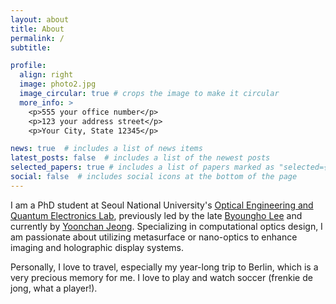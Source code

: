 ```yaml
---
layout: about
title: About
permalink: /
subtitle: 

profile:
  align: right
  image: photo2.jpg
  image_circular: true # crops the image to make it circular
  more_info: >
    <p>555 your office number</p>
    <p>123 your address street</p>
    <p>Your City, State 12345</p>

news: true  # includes a list of news items
latest_posts: false  # includes a list of the newest posts
selected_papers: true # includes a list of papers marked as "selected={true}"
social: false  # includes social icons at the bottom of the page
---
```


I am a PhD student at Seoul National University's [Optical Engineering and Quantum Electronics Lab](http://oeqelab.snu.ac.kr/), previously led by the late [Byoungho Lee](http://oeqelab.snu.ac.kr/PROF) and currently by [Yoonchan Jeong](https://laser.snu.ac.kr/members/professor). Specializing in computational optics design, I am passionate about utilizing metasurface or nano-optics to enhance imaging and holographic display systems. 

Personally, I love to travel, especially my year-long trip to Berlin, which is a very precious memory for me. I love to play and watch soccer (frenkie de jong, what a player!).